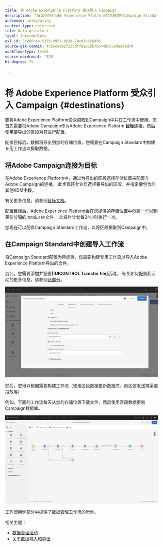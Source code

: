 ```yaml
---
title: 将 Adobe Experience Platform 受众引入 Campaign
description: 了解如何将Adobe Experience Platform受众摄取到Campaign Standard。
audience: integrating
content-type: reference
role: Data Architect
level: Intermediate
exl-id: 5c266c44-535b-4954-862d-74c83a6f6406
source-git-commit: fcb5c4a92f23bdffd1082b7b044b5859dead9d70
workflow-type: tm+mt
source-wordcount: '326'
ht-degree: 7%

---
```


# 将 Adobe Experience Platform 受众引入 Campaign {#destinations}

要将Adobe Experience Platform受众摄取到Campaign中并在工作流中使用，您首先需要将Adobe Campaign作为Adobe Experience Platform **目标**&#x200B;连接，然后使用要导出的区段对其进行配置。

配置目标后，数据将导出到您的存储位置，您需要在Campaign Standard中构建专用工作流以摄取数据。

## 将Adobe Campaign连接为目标

在Adobe Experience Platform中，通过为导出的区段选择存储位置来配置与Adobe Campaign的连接。 此步骤还允许您选择要导出的区段，并指定要包含的其他XDM字段。

有关更多信息，请参阅[目标文档](https://experienceleague.adobe.com/docs/experience-platform/destinations/catalog/email-marketing/adobe-campaign.html)。

配置目标后，Adobe Experience Platform会在您提供的存储位置中创建一个以制表符分隔的.txt或.csv文件。 此操作计划每24小时执行一次。

您现在可以配置Campaign Standard工作流，以将区段摄取到Campaign中。

## 在Campaign Standard中创建导入工作流

将Campaign Standard配置为目标后，您需要构建专用工作流以导入Adobe Experience Platform导出的文件。

为此，您需要添加并配置&#x200B;**[!UICONTROL Transfer file]**&#x200B;活动。 有关如何配置此活动的更多信息，请参阅[此部分](../../automating/using/transfer-file.md)。

![](assets/rtcdp-transfer-file.png)

然后，您可以根据需要构建工作流（使用区段数据更新数据库、向区段发送跨渠道投放等）

例如，下面的工作流每天从您的存储位置下载文件，然后使用区段数据更新Campaign数据库。

![](assets/rtcdp-workflow.png)

[工作流用例](../../automating/using/about-workflow-use-cases.md#management)部分中提供了数据管理工作流的示例。

相关主题：

* [数据管理活动](../../automating/using/about-data-management-activities.md)
* [关于数据导入和导出](../../automating/using/about-data-import-and-export.md)
